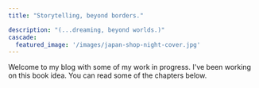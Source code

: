 ```yaml
---
title: "Storytelling, beyond borders."

description: "(...dreaming, beyond worlds.)"
cascade:
  featured_image: '/images/japan-shop-night-cover.jpg'
---
```

Welcome to my blog with some of my work in progress. I've been working on this book idea. You can read some of the chapters below.